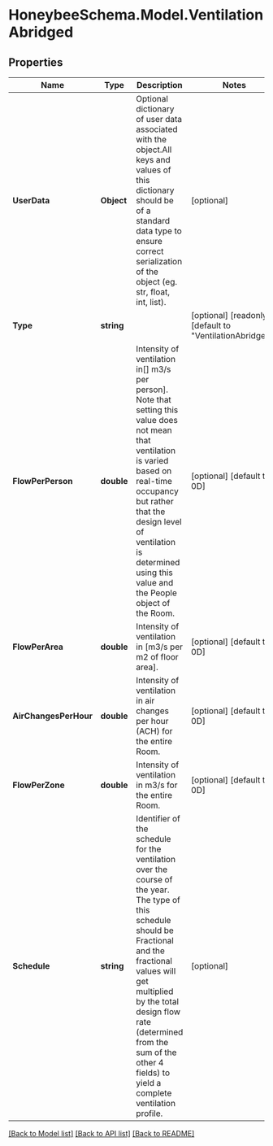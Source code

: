 
# HoneybeeSchema.Model.VentilationAbridged

## Properties

Name | Type | Description | Notes
------------ | ------------- | ------------- | -------------
**UserData** | **Object** | Optional dictionary of user data associated with the object.All keys and values of this dictionary should be of a standard data type to ensure correct serialization of the object (eg. str, float, int, list). | [optional] 
**Type** | **string** |  | [optional] [readonly] [default to "VentilationAbridged"]
**FlowPerPerson** | **double** | Intensity of ventilation in[] m3/s per person]. Note that setting this value does not mean that ventilation is varied based on real-time occupancy but rather that the design level of ventilation is determined using this value and the People object of the Room. | [optional] [default to 0D]
**FlowPerArea** | **double** | Intensity of ventilation in [m3/s per m2 of floor area]. | [optional] [default to 0D]
**AirChangesPerHour** | **double** | Intensity of ventilation in air changes per hour (ACH) for the entire Room. | [optional] [default to 0D]
**FlowPerZone** | **double** | Intensity of ventilation in m3/s for the entire Room. | [optional] [default to 0D]
**Schedule** | **string** | Identifier of the schedule for the ventilation over the course of the year. The type of this schedule should be Fractional and the fractional values will get multiplied by the total design flow rate (determined from the sum of the other 4 fields) to yield a complete ventilation profile. | [optional] 

[[Back to Model list]](../README.md#documentation-for-models)
[[Back to API list]](../README.md#documentation-for-api-endpoints)
[[Back to README]](../README.md)

